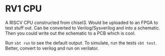 # RV1 CPU
A RISCV CPU constructed from chisel3. Would be uploaded to an FPGA to test stuff out. Can be converted to Verilog/Sysverilog and into a schematic. Then you could write out the schematic to a PCB which is cool.

Run `sbt run` to see the default output. To simulate, run the tests `sbt test`. Better, convert to verilog and run on verilator.
